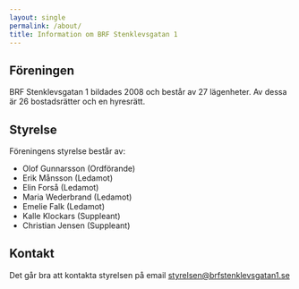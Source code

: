 ```yaml
---
layout: single
permalink: /about/
title: Information om BRF Stenklevsgatan 1
---
```

## Föreningen
BRF Stenklevsgatan 1 bildades 2008 och består av 27 lägenheter. Av dessa är 26 bostadsrätter och en hyresrätt.

## Styrelse
Föreningens styrelse består av:
- Olof Gunnarsson (Ordförande)
- Erik Månsson (Ledamot)
- Elin Forså (Ledamot)
- Maria Wederbrand (Ledamot)
- Emelie Falk (Ledamot)
- Kalle Klockars (Suppleant)
- Christian Jensen (Suppleant)

## Kontakt
Det går bra att kontakta styrelsen på email <styrelsen@brfstenklevsgatan1.se>

